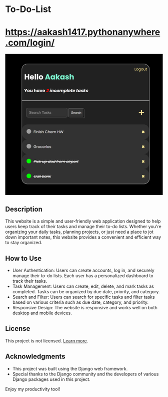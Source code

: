# To-Do-List
# <https://aakash1417.pythonanywhere.com/login/>
![Gameplay_Screenshot](images/mytodolist.png)

## Description
This website is a simple and user-friendly web application designed to help users keep track of their tasks and manage their to-do lists. Whether you're organizing your daily tasks, planning projects, or just need a place to jot down important notes, this website provides a convenient and efficient way to stay organized.

## How to Use
* User Authentication: Users can create accounts, log in, and securely manage their to-do lists. Each user has a personalized dashboard to track their tasks.
* Task Management: Users can create, edit, delete, and mark tasks as completed. Tasks can be organized by due date, priority, and category.
* Search and Filter: Users can search for specific tasks and filter tasks based on various criteria such as due date, category, and priority.
* Responsive Design: The website is responsive and works well on both desktop and mobile devices.

## License
This project is not licensed. [Learn more](LICENSE).

## Acknowledgments
* This project was built using the Django web framework.
* Special thanks to the Django community and the developers of various Django packages used in this project.

Enjoy my productivity tool!
